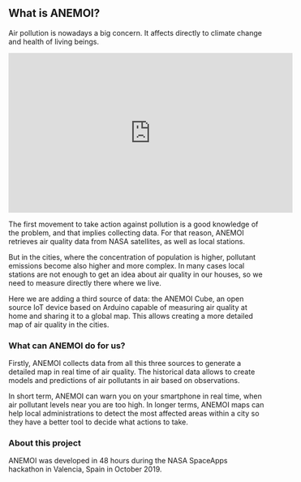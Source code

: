 ## What is ANEMOI?

Air pollution is nowadays a big concern. It affects directly to climate change and health of living beings. 

<iframe width="560" height="315" src="https://youtu.be/ZGNV0rbY7mY" frameborder="0" allow="autoplay; encrypted-media" allowfullscreen></iframe>

The first movement to take action against pollution is a good knowledge of the problem, and that implies collecting data. For that reason, ANEMOI retrieves air quality data from NASA satellites, as well as local stations.

But in the cities, where the concentration of population is higher, pollutant emissions become also higher and more complex. In many cases local stations are not enough to get an idea about air quality in our houses, so we need to measure directly there where we live.

Here we are adding a third source of data: the ANEMOI Cube, an open source IoT device based on Arduino capable of measuring air quality at home and sharing it to a global map. This allows creating a more detailed map of air quality in the cities.


### What can ANEMOI do for us?

Firstly, ANEMOI collects data from all this three sources to generate a detailed map in real time of air quality. The historical data allows to create models and predictions of air pollutants in air based on observations.

In short term, ANEMOI can warn you on your smartphone in real time, when air pollutant levels near you are too high. In longer terms, ANEMOI maps can help local administrations to detect the most affected areas within a city so they have a better tool to decide what actions to take. 


### About this project

ANEMOI was developed in 48 hours during the NASA SpaceApps hackathon in Valencia, Spain in October 2019.
